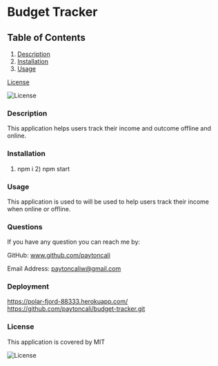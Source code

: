 # Budget Tracker

## Table of Contents
  
1. [Description](#description)
2. [Installation](#installation)
3. [Usage](#usage)



[License](#license)


![License](https://img.shields.io/badge/License-MIT-green.svg)

### Description
This application helps users track their income and outcome offline and online.
  
### Installation
1) npm i 2) npm start
  
### Usage
This application is used to will be used to help users track their income when online or offline.
  
### Questions

If you have any question you can reach me by: 

GitHub: www.github.com/paytoncali

Email Address: paytoncaliw@gmail.com

### Deployment
https://polar-fjord-88333.herokuapp.com/
https://github.com/paytoncali/budget-tracker.git

### License
This application is covered by MIT

![License](https://img.shields.io/badge/License-MIT-green.svg)